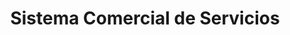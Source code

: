 ---
title: "Sistema Comercial de Servicios"
url: /zona-19-ciudad-de-guatemala/sistema-comercial-de-servicios/
shop: Allgemein
---